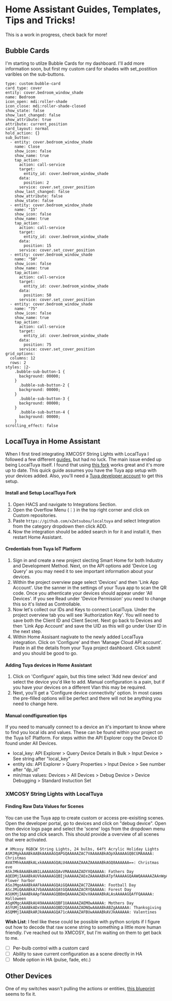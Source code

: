 # Home Assistant Guides, Templates, Tips and Tricks!
This is a work in progress, check back for more!

## Bubble Cards 
I'm starting to utilze Bubble Cards for my dashboard. I'll add more information soon, but first my custom card for shades with set_postition varibles on the sub-buttons.

```
type: custom:bubble-card
card_type: cover
entity: cover.bedroom_window_shade
name: Bedroom
icon_open: mdi:roller-shade
icon_close: mdi:roller-shade-closed
show_state: false
show_last_changed: false
show_attribute: true
attribute: current_position
card_layout: normal
hold_action: {}
sub_button:
  - entity: cover.bedroom_window_shade
    name: Close
    show_icon: false
    show_name: true
    tap_action:
      action: call-service
      target:
        entity_id: cover.bedroom_window_shade
      data:
        position: 2
      service: cover.set_cover_position
    show_last_changed: false
    show_attribute: false
    show_state: false
  - entity: cover.bedroom_window_shade
    name: "15"
    show_icon: false
    show_name: true
    tap_action:
      action: call-service
      target:
        entity_id: cover.bedroom_window_shade
      data:
        position: 15
      service: cover.set_cover_position
  - entity: cover.bedroom_window_shade
    name: "50"
    show_icon: false
    show_name: true
    tap_action:
      action: call-service
      target:
        entity_id: cover.bedroom_window_shade
      data:
        position: 50
      service: cover.set_cover_position
  - entity: cover.bedroom_window_shade
    name: "75"
    show_icon: false
    show_name: true
    tap_action:
      action: call-service
      target:
        entity_id: cover.bedroom_window_shade
      data:
        position: 75
      service: cover.set_cover_position
grid_options:
  columns: 12
  rows: 2
styles: |2-
    .bubble-sub-button-1 {
      background: 00000;
    }
      .bubble-sub-button-2 {
      background: 00000;
    }
      .bubble-sub-button-3 {
      background: 00000;
    }
      .bubble-sub-button-4 {
      background: 00000;
    }
scrolling_effect: false
```

## LocalTuya in Home Assistant
When I first tired integrating XMCOSY String Lights with LocalTuya I followed a few different [guides](https://thehelpfulidiot.com/integrating-xmcosy-outdoor-string-lights-with-home-assistant-locally), but had no luck. The main issue ended up being LocalTuya itself. I found that using [this fork](https://github.com/xZetsubou/localtuya) works great and it's more up to date. This quick guide assumes you have the Tuya app setup with your devices added. Also, you'll need a [Tuya developer account](https://platform.tuya.com/) to get this setup.

#### Install and Setup LocalTuya Fork
1. Open HACS and navigate to Integrations Section.
2. Open the Overflow Menu (⋮) in the top right corner and click on Custom repositories.
3. Paste ```https://github.com/xZetsubou/localtuya``` and select Integration from the category dropdown then click ADD.
4. Now the integration should be added search in for it and install it, then restart Home Assistant.

#### Credentials from Tuya IoT Platform
1. Sign in and create a new project slecting Smart Home for both Industry and Development Method. Next, on the API options add 'Device Log Query' as you may need it to see important information about your devices.
2. Within the project overview page select 'Devices' and then 'Link App Account'. Use the sanner in the settings of your Tuya app to scan the QR code. Once you athenticate your devices should appear under 'All Devices'. If you see Read under 'Device Permission' you need to change this so it's listed as Controllable.
3. Now let's collect our IDs and Keys to connect LocalTuya. Under the project overview tab you will see 'Authorization Key'. You will need to save both the Client ID and Client Secret. Next go back to Devices and then 'Link App Account' and save the UID as this will go under User ID in the next step.
4. Within Home Assisant nagivate to the newly added LocalTuya integration. Click on 'Configure' and then 'Manage Cloud API account'. Paste in all the details from your Tuya project dashboard. Click submit and you should be good to go.

#### Adding Tuya devices in Home Assistant
1. Click on 'Configure' again, but this time select 'Add new device' and select the device you'd like to add. Manual configuration is a pain, but if you have your devices on a different Vlan this may be required.
2. Next, you'll get a 'Configure device connectivity' option. In most cases the pre-filled options will be perfect and there will not be anything you need to change here.
#### Manual condfigureation tips
If you need to manually connect to a device an it's important to know where to find you local ids and values. These can be found within your project on the Tuya IoT Platform. For steps within the API Explorer copy the Device ID found under All Devices.
* local_key: API Explorer > Query Device Details in Bulk > Input Device > See string after "local_key"
* entity ids: API Explorer > Query Properties > Input Device > See number after "dp_id"
* min/max values: Devices > All Devices > Debug Device > Device Debugging > Standard Instuction Set

### XMCOSY String Lights with LocalTuya

#### Finding Raw Data Values for Scenes
You can use the Tuya app to create custom or access pre-exisiting scenes. Open the developer portal, go to devices and click on "debug device". Open then device logs page and select the 'scene' logs from the dropdown menu on the top and click search. This should provide a overview of all scenes that were activated.

```
# XMcosy RGBCW String Lights, 24 bulbs, 64ft Acrylic Holiday Lights
ASMJMgkAAABkAABkAAAAAGQAPGQAAAAAZAC7VAAAAABkAOpXAAAAAGQBCGMAAAAA: Christmas
AVATMhkAAABkALxkAAAAAGQALU4AAAAAZAAAZAAAAABkAGQ8AAAAAA==: Christmas eve
ASkJMk8AAABkAN1LAAAAAGQAvVMAAAAAZADYXQAAAAA: Fathers Day
AQEDMjIAAABkAUVkAAAAAGQBIjkAAAAAZAEeZAAAAABkATpfAAAAAGQAAWQAAAAAZAAnWgAAAAA=: Flower harbor
ASoJMgoAAABkAAFkAAAAAGQAiGQAAAAAZAC7ZAAAAAA: Football Day
AScJMiQAAABkAJVbAAAAAGQAtGQAAAAAZACRYQAAAAA: Forest Day
ASUKMjIAAABkAApfAAAAAGQBBmQAAAAAZADvXAAAAABkALAsAAAAAGQAfFQAAAAA: Halloween
ASgKMgcAAABkAU49AAAAAGQBF1UAAAAAZAEMOwAAAAA: Mothers Day
ASYUMjIAAABkADxVAAAAAGQBD2QAAAAAZADNQwAAAABkABZgAAAAAA: Thanksgiving
ASQMMjIAAABkARJkAAAAAGQA71cAAAAAZAFBUwAAAABkAVJkAAAAAA: Valentines
```
__Wish List__: I feel like these could be possible with python scripts if I figure out how to decode that raw scene string to something a little more human friendly. I've reached out to XMCOSY, but I'm waiting on them to get back to me.
- [ ] Per-bulb control with a custom card
- [ ] Ability to save current configuration as a scene directly in HA
- [ ] Mode option in HA (pulse, fade, etc.)

## Other Devices
One of my switches wasn't pulling the actions or entities, [this blueprint](https://community.home-assistant.io/t/zha-aqara-wireless-mini-switch/255540) seems to fix it.
